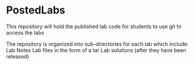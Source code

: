# PostedLabs
This repository will hold the published lab code for students to use git to access the labs

The repository is organized into sub-directories for each lab which include:
Lab Notes
Lab files in the form of a tar
Lab solutions (after they have been released)